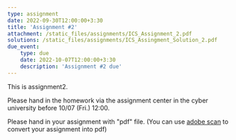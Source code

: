 ```yaml
---
type: assignment
date: 2022-09-30T12:00:00+3:30
title: 'Assignment #2'
attachment: /static_files/assignments/ICS_Assignment_2.pdf
solutions: /static_files/assignments/ICS_Assingment_Solution_2.pdf
due_event: 
    type: due
    date: 2022-10-07T12:00:00+3:30
    description: 'Assignment #2 due'
---
```

This is assignment2.

Please hand in the homework via the assignment center in the cyber university before 10/07 (Fri.) 12:00.

Please hand in your assignment with "pdf" file. (You can use [adobe scan](https://play.google.com/store/apps/details?id=com.adobe.scan.android&hl=zh_TW&gl=US) to convert your assignment into pdf)
